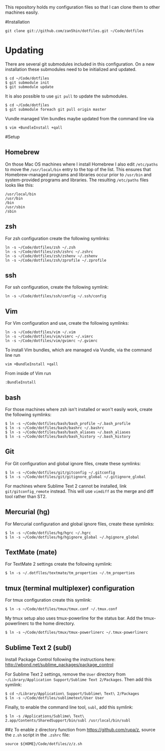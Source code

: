 This repository holds my configuration files so that I can clone them to other machines
easily.

#Installation

    git clone git://github.com/zan5hin/dotfiles.git ~/Code/dotfiles
	
# Updating
There are several git submodules included in this configuration. On a new
installation these submodules need to be initialized and updated.

    $ cd ~/Code/dotfiles
    $ git submodule init 
    $ git submodule update 

It is also possible to use `git pull` to update the submodules.

    $ cd ~/Code/dotfiles
    $ git submodule foreach git pull origin master

Vundle managed Vim bundles maybe updated from the command line via

    $ vim +BundleInstall +qall

#Setup
## Homebrew
On those Mac OS machines where I install Homebrew I also edit `/etc/paths` to move the `/usr/local/bin` entry to the top of the list. This ensures that Homebrew-managed programs and libraries occur prior to `/usr/bin` and system-provided programs and libraries. The resulting `/etc/paths` files looks like this:

    /usr/local/bin
    /usr/bin
    /bin
    /usr/sbin
    /sbin
    
## zsh
For zsh configuration create the following symlinks:

    ln -s ~/Code/dotfiles/zsh ~/.zsh
    ln -s ~/Code/dotfiles/zsh/zshrc ~/.zshrc
    ln -s ~/Code/dotfiles/zsh/zshenv ~/.zshenv
    ln -s ~/Code/dotfiles/zsh/zprofile ~/.zprofile
		
## ssh
For ssh configuration, create the following symlink:

    ln -s ~/Code/dotfiles/ssh/config ~/.ssh/config

## Vim
For Vim configuration and use, create the following symlinks:

    ln -s ~/Code/dotfiles/vim ~/.vim
    ln -s ~/Code/dotfiles/vim/vimrc ~/.vimrc
    ln -s ~/Code/dotfiles/vim/gvimrc ~/.gvimrc

To install Vim bundles, which are managed via Vundle, via the command line run

    vim +BundleInstall +qall

From inside of Vim run

    :BundleInstall

## bash
For those machines where zsh isn't installed or won't easily work, create the
following symlinks:

    $ ln -s ~/Code/dotfiles/bash/bash_profile ~/.bash_profile
    $ ln -s ~/Code/dotfiles/bash/bashrc ~/.bashrc
    $ ln -s ~/Code/dotfiles/bash/bash_aliases ~/.bash_aliases
    $ ln -s ~/Code/dotfiles/bash/bash_history ~/.bash_history

## Git
For Git configuration and global ignore files, create these symlinks:

    $ ln -s ~/Code/dotfiles/git/gitconfig ~/.gitconfig
    $ ln -s ~/Code/dotfiles/git/gitignore_global ~/.gitignore_global

For machines where Sublime Text 2 cannot be installed, link
`git/gitconfig_remote` instead. This will use `vimdiff` as the merge and diff
tool rather than ST2.

## Mercurial (hg)
For Mercurial configuration and global ignore files, create these symlinks:

    $ ln -s ~/Code/dotfiles/hg/hgrc ~/.hgrc
    $ ln -s ~/Code/dotfiles/hg/hgignore_global ~/.hgignore_global
	

## TextMate (mate)
For TextMate 2 settings create the following symlink:

    $ ln -s ~/.dotflles/textmate/tm_properties ~/.tm_properties

## tmux (terminal multiplexer) configuration
For tmux configuration create this symlink:

    $ ln -s ~/Code/dotfiles/tmux/tmux.conf ~/.tmux.conf

My tmux setup also uses tmux-powerline for the status bar. Add the tmux-powerlinerc to the home directory.

    $ ln -s ~/Code/dotfiles/tmux/tmux-powerlinerc ~/.tmux-powerlinerc

## Sublime Text 2 (subl)
Install Package Control following the instructions here: http://wbond.net/sublime_packages/package_control

For Sublime Text 2 settings, remove the `User` directory from
`~/Library/Application Support/Sublime Text 2/Packages`. Then add this symlink:

    $ cd ~/Library/Application\ Support/Sublime\ Text\ 2/Packages
    $ ln -s ~/Code/dotfiles/sublimetext/User User

Finally, to enable the command line tool, `subl`, add this symlink:

    $ ln -s /Applications/Sublime\ Text\ 2.app/Contents/SharedSupport/bin/subl /usr/local/bin/subl

##z
To enable z directory function from https://github.com/rupa/z, source the
`z.sh` script in the `.zshrc` file: 

    source ${HOME}/Code/dotfiles/z/z.sh
	
